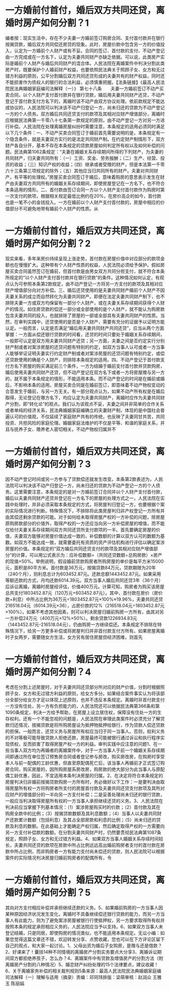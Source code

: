 # 一方婚前付首付，婚后双方共同还贷，离婚时房产如何分割？1

编者按：现实生活中，存在不少夫妻一方婚前签订购房合同、支付首付款并在银行按揭贷款，婚后双方共同偿还房贷的现象。此时，房屋价款中包含另一方的价值投入，认定为一方婚前个人财产或有不妥。合同的签订、首付款的支付、不动产登记由一方完成或在一方名下，认定为夫妻共同财产亦缺乏依据。可以说，此类房产实际是婚前个人财产与婚后共同财产的混合体。人民法院在离婚案件中判决分割此类房产时，既要保护个人婚前财产权益，也要依照民法典关于照顾子女、女方和无过错方利益的原则，公平分割婚后双方共同还贷形成的夫妻共有的财产权益，同时还不能损害作为债权人的银行的合法利益，必须慎重把握。【法条链接】《最高人民法院民法典婚姻家庭编司法解释（一）》  第七十八条　　夫妻一方婚前签订不动产买卖合同，以个人财产支付首付款并在银行贷款，婚后用夫妻共同财产还贷，不动产登记于首付款支付方名下的，离婚时该不动产由双方协议处理。依前款规定不能达成协议的，人民法院可以判决该不动产归登记一方，尚未归还的贷款为不动产登记一方的个人债务。双方婚后共同还贷支付的款项及其相对应财产增值部分，离婚时应根据民法典第一千零八十七条第一款规定的原则，由不动产登记一方对另一方进行补偿。人民法院在处理离婚房屋纠纷时需要注意，本条规定的适用必须同时满足以下几个条件：一、不动产买卖合同签订于婚前首先需要说明的是，本条规定有一个隐含条件，就是夫妻双方实行的是法定共同财产制。在约定财产制情形下，双方财产各自分开，基本不存在本条规定的贷款房屋如何判定所有权以及如何补偿的问题。民法典第1062条规定：“夫妻在婚姻关系存续期间所得的下列财产，为夫妻的共同财产，归夫妻共同所有：（一）工资、奖金、劳务报酬；（二）生产、经营、投资的收益；（三）知识产权的收益；（四）继承或者受赠的财产，但是本法第一千零六十三条第三项规定的除外；（五）其他应当归共同所有的财产。夫妻对共同财产，有平等的处理权。”房屋买卖合同签订于婚后，意味着购房的意思表示发生在财产由夫妻双方共同所有的婚姻关系存续期间，即使房屋登记在一方名下，也不符合本条适用的情形。二、首付款由签订合同一方以个人财产支付首付款作为购房时第一次支付的款项，根据相关规定最低比例约在20%，在房价高企的如今，首付款也是一笔不小的金钱投入。一方在婚前以个人财产支付首付款的，房屋中相应的价值部分不可避免地带有婚前个人财产的性质。从

# 一方婚前付首付，婚后双方共同还贷，离婚时房产如何分割？2

现实来看，多年来房价持续呈现上涨走势，首付款在房屋价值中对应部分的款项金额也在慢慢扩大。这种带有个人财产性质的权益，人民法院必须给予保护。假如房屋买卖合同虽然签订在婚前，但首付款是由男女双方共同分担支付，就不符合本条所规定的“以个人财产支付首付款并在银行贷款”的条件。这种情况如何认定，有观点认为可参照本条第2款规定，由不动产登记一方将另一方支付的款项及其相对应财产增值部分向对方补偿。三、婚后还贷使用的是夫妻共同财产婚前个人财产不因夫妻关系的成立而自然转化为夫妻共同财产。即便在法定夫妻共同财产制下，也不排除夫妻一方或双方均保留有一部分个人财产，或在夫妻关系存续期间获得个人财产的情况。如住房贷款的偿还一部分或全部使用的是个人财产，就不能认为购房款包含夫妻共同的投入，也就排除了房屋的一部或全部具有夫妻共同财产的性质。当然，在审判实践中，还贷使用的是否是个人财产，需要有充分的证据予以证明方能认定。一般而言，认定是否满足“婚后用夫妻共同财产共同还贷”，应当从两个方面掌握：一方面从偿还银行贷款的时间看，还贷的时间只要处于婚姻关系存续期间，一般即可认定是双方用夫妻共同财产还贷；另一方面，夫妻之间是否约定实行分别财产制或者对案涉房屋的还贷问题有特别的约定，如双方当事人认可或者一方当事人能够举证证明夫妻实行约定财产制或者对案涉房屋的还贷问题有特别约定，或偿还贷款使用的确是个人财产，则排除本条规定的适用。四、不动产登记于首付款支付方名下房屋的购买满足前三个条件，一方为结婚于婚前支付首付款并贷款购房，婚后使用夫妻共同财产还贷，但不动产登记在双方名下或者一方将房屋赠与另一方的，就不属于本条规定的情形，不能适用本条。而不动产登记的时间是在婚前或婚后，不影响本条的适用。房屋买卖合同是在婚前签订，即意味着不动产物权变动的合意发生于婚前，与另一方无关。有一部分观点认为，如果不动产所有权是在婚后取得，无论登记在哪方名下，均应认定为夫妻共同财产，离婚时应作为夫妻共同财产分割，即“转化论”的观点。我们认为该观点不妥，夫妻之间并非简单的合作关系或者单纯的经济关系，民法典婚姻家庭编确立的夫妻财产制，体现的是中国社会普遍认可的价值观，不仅延续了家庭财产共有的传统，也反映了夫妻同甘共苦，共同投资、共担风险的家庭伦理。婚姻家庭法维护的不仅是平等、和谐的家庭关系，并且与抚养子女、赡养老人密切相关。不动产物权归属并不

# 一方婚前付首付，婚后双方共同还贷，离婚时房产如何分割？3

因不动产登记时间或另一方参与了贷款偿还就发生改变。本条第2款表述为，人民法院可以判决该不动产归登记一方，尚未归还的贷款为不动产登记一方的个人债务。这里需要注意，本条规定的是对一方婚前签订合同并以个人财产支付首付款，婚后以夫妻共同财产还贷并登记在一方名下的房屋的处理方式之一，人民法院在实践中处理时，并非必须采取本条规定的方式，将房屋判归登记一方，也要根据个案的实际情况进行判断。特殊情况下，不排除将此类房屋判归非产权登记一方所有并由其偿还剩余贷款的可能。对于如何给未取得房屋产权的一方补偿的问题，除房屋原购房款部分的价值外，取得产权的一方还应当向另一方补偿房屋的增值，而不能仅给付夫妻关系存续期间双方共同还贷所支付款项的一半。首先要确定房屋的价值，夫妻双方能够对房屋价值达成一致的，补偿数额的计算以双方认可的数额为基数。如双方不能达成一致，就需要委托有资质的资产评估机构进行评估以确定案涉房屋的价值。本条规定的“双方婚后共同还贷支付的款项及其相对应财产增值部分”的计算，可以用公式表示为：应补偿数额=（共同还贷数额÷总购房款）×房产的现值×50%。举例说明，假设婚前贷款购房者所购房屋的单价是每平方米15000元，面积是80平方米。首付款是36万元，按揭贷款84万元，贷款期限为20年（240个月），则利息总计为603452.87元。还款总额1443452.87元。如果采用等额还款的方式，月均还款6014.39元。双方当事人婚后共同还贷3年（36个月）后诉讼离婚，离婚时房屋经评估，价值400万元。计算可知，购房者为购买该房屋总共支付1803452.87元（120万元+603452.87元）。其中，首付款在房价（房价款+利息）中所占比例为36万元÷1803452.87元×100%≈19.96%，夫妻共同还贷216518.04元（6014.39元×36），占房价款的12%（216518.04元÷1803452.87元×100%）。如果不考虑其他因素，则可以判决房屋归婚前购房一方所有，由其对另一方补偿24万元（400万元×12%×50%）。剩余贷款1226934.83元（1443452.87元-216518.04元），仍由购房一方继续偿还。本条规定不排除在特殊情况下，给另一方更多补偿或将房屋判归并非首付款支付方所有。如果房屋离婚时子女两岁，需要随女方生活，女方另有居住房屋但经济困难，则首先

# 一方婚前付首付，婚后双方共同还贷，离婚时房产如何分割？4

考虑在分割上述房屋时，对于夫妻共同还贷部分所对应的财产价值，分割时根据照顾子女、女方和无过错方利益的原则，给女方多分。如果结合案件事实认为将该部分全部分给女方才足以体现上述原则，也并不违反本条规定。离婚时非首付款支付一方没有住处，另一方有负担能力的，人民法院还可以依据民法典第366条和第1090条规定，判决一方给予帮助，在房屋上设立居住权，保障没有住处一方的生存权利。还有一个不能忽视的问题是，人民法院在审理此类案件时必须充分了解贷款归还情况，按揭贷款是将所购房屋设为抵押物抵押给银行，作为贷款人偿还贷款的担保。一般而言，还贷义务与房屋所有权应当归于同一当事人。否则，权利义务的不对等极可能导致贷款人拒绝还款，房屋最终可能被银行通过诉讼和执行程序实现债权，反而损害了取得房屋产权一方的利益。审判实践中应注意的问题1、在一些当事人双方均为再婚者的离婚案件中，对于一方当事人于前一个婚姻关系存续期间即通过所在单位签订预售房合同或者登记参与房改，购买房改房，在购房时享受本人与前一配偶的工龄优惠，但直至原配偶死亡后，该当事人再婚前才正式签订购房合同，购买房屋的，因所购房屋系房改房，购房款的绝大部分为此当事人与原配偶工龄优惠，因此，不宜适用本条判决房屋的归属。2、在决定将符合本条规定的房屋判决归非婚前按揭贷款购房一方所有时，务必做好以下工作：一是要判决由取得房屋所有权一方将购房者所支付的房屋首付款及夫妻共同还贷支付款项及其所对应财产的增值部分的一半向另一方支付补偿；二是妥善处理尚未归还的银行贷款，一般应当判决取得房屋所有权的一方当事人承担继续还贷的义务。3、人民法院在判决前应当掌握下列基本情况：（1）案涉房屋购买时的价款；（2）首付款及其在购房全款中的比例；（3）按揭贷款数额及其利息数额；（4）当事人以夫妻共同财产还款累计数额（包括利息）及其占全部房款和利息的比例；（5）尚未归还的贷款及利息的数额。在此基础上才能确定产权归属，然后确定取得产权的一方需要向另一方支付补偿款的数额。在分割夫妻共同财产时，仍然要贯彻民法典第1087条规定，照顾子女、女方和无过错方利益。4、如果双方当事人婚姻关系存续时间较长，夫妻共同还贷的款项在房款中所占比例远远高出婚前购房者支付的首付款在房款中所占比例，而非购房者一方有能力支付尚未偿还的贷款，则人民法院可以根据案件的实际情况判决房屋归婚前购房者的配偶所有，令

# 一方婚前付首付，婚后双方共同还贷，离婚时房产如何分割？5

其向对方支付相应补偿并承担继续还款的义务。5、如果婚前购房的一方当事人因某种原因经济状况发生变化，离婚时不具备继续偿还银行贷款的能力，而另一方当事人有此能力，则为了避免案涉房屋被银行行使抵押权，另一方要求取得所有权并按照本条的规定承担相应义务的，人民法院应当予以支持。6、如果双方当事人未登记结婚，只是同居，即使购房的情况类似，也不能适用本条规定。无讼小编：如果您觉得这篇文章还不错，欢迎转发分享、点赞收藏，您也可以在下方评论区留下自己的观点，和大家一起讨论。1、父母出资为婚后子女购房，是赠与还是借款？2、好课来了！囊括14种不同情境的离婚房产分割实务要点大分享3、离婚诉讼期间双方都拒绝养孩子，怎么办？4、离婚案件中有贷款及增值房产的分割方法（附离婚房产分割的八种情况）5、婚恋财产纠纷处理的15个法律要点，建议收藏！6、关于离婚家务补偿的相关裁判规则5条来源：最高人民法院民法典婚姻家庭编司法解释（一）理解与适用（摘录）责编：邓珂玮排版：梁萌审核：赵润众 王雅玉 陈丽娟

